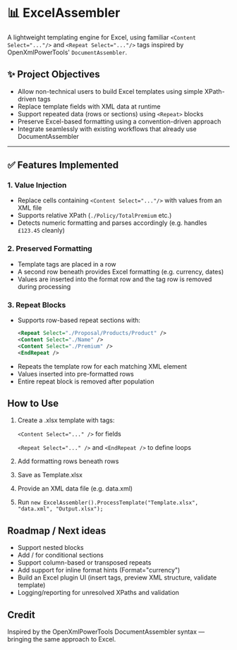 # 📊 ExcelAssembler

A lightweight templating engine for Excel, using familiar `<Content Select="..."/>` and `<Repeat Select="..."/>` tags inspired by OpenXmlPowerTools' `DocumentAssembler`.

## ✨ Project Objectives

- Allow non-technical users to build Excel templates using simple XPath-driven tags
- Replace template fields with XML data at runtime
- Support repeated data (rows or sections) using `<Repeat>` blocks
- Preserve Excel-based formatting using a convention-driven approach
- Integrate seamlessly with existing workflows that already use DocumentAssembler

---

## ✅ Features Implemented

### 1. **Value Injection**
- Replace cells containing `<Content Select="..."/>` with values from an XML file
- Supports relative XPath (`./Policy/TotalPremium` etc.)
- Detects numeric formatting and parses accordingly (e.g. handles `£123.45` cleanly)

### 2. **Preserved Formatting**
- Template tags are placed in a row
- A second row beneath provides Excel formatting (e.g. currency, dates)
- Values are inserted into the format row and the tag row is removed during processing

### 3. **Repeat Blocks**
- Supports row-based repeat sections with:
  ```xml
  <Repeat Select="./Proposal/Products/Product" />
  <Content Select="./Name" />
  <Content Select="./Premium" />
  <EndRepeat />
- Repeats the template row for each matching XML element
- Values inserted into pre-formatted rows
- Entire repeat block is removed after population

## How to Use

1. Create a .xlsx template with tags:

    `<Content Select="..." />` for fields

   `<Repeat Select="..." />` and `<EndRepeat />` to define loops

2. Add formatting rows beneath <Content> rows
3. Save as Template.xlsx
4. Provide an XML data file (e.g. data.xml)
5. Run `new ExcelAssembler().ProcessTemplate("Template.xlsx", "data.xml", "Output.xlsx");`

## Roadmap / Next ideas
- Support nested <Repeat> blocks
- Add <If Select="..."> / <EndIf /> for conditional sections
- Support column-based or transposed repeats
- Add support for inline format hints (Format="currency")
- Build an Excel plugin UI (insert tags, preview XML structure, validate template)
- Logging/reporting for unresolved XPaths and validation

## Credit
Inspired by the OpenXmlPowerTools DocumentAssembler syntax — bringing the same approach to Excel.
